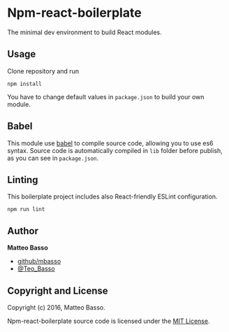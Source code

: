 # Npm-react-boilerplate

The minimal dev environment to build React modules.

## Usage

Clone repository and run

```
npm install
```

You have to change default values in ```package.json``` to build your own module.

## Babel

This module use [babel](https://babeljs.io/) to compile source code, allowing you to use es6 syntax. Source code is automatically compiled in ```lib``` folder before publish, as you can see in ```package.json```.

## Linting

This boilerplate project includes also React-friendly ESLint configuration.

```
npm run lint
```

## Author
**Matteo Basso**
- [github/mbasso](https://github.com/mbasso)
- [@Teo_Basso](https://twitter.com/Teo_Basso)

## Copyright and License
Copyright (c) 2016, Matteo Basso.

Npm-react-boilerplate source code is licensed under the [MIT License](https://github.com/mbasso/npm-react-boilerplate/blob/master/LICENSE.md).
